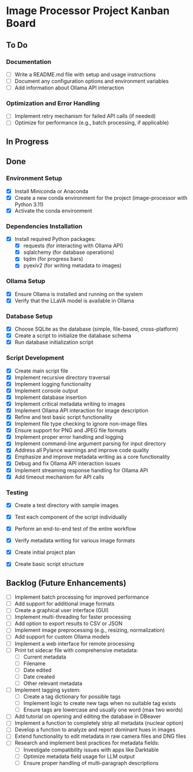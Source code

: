 # Image Processor Project Kanban Board

## To Do

### Documentation

- [ ] Write a README.md file with setup and usage instructions
- [ ] Document any configuration options and environment variables
- [ ] Add information about Ollama API interaction

### Optimization and Error Handling

- [ ] Implement retry mechanism for failed API calls (if needed)
- [ ] Optimize for performance (e.g., batch processing, if applicable)

## In Progress

## Done

### Environment Setup

- [x] Install Miniconda or Anaconda
- [x] Create a new conda environment for the project (image-processor with Python 3.11)
- [x] Activate the conda environment

### Dependencies Installation

- [x] Install required Python packages:
  - [x] requests (for interacting with Ollama API)
  - [x] sqlalchemy (for database operations)
  - [x] tqdm (for progress bars)
  - [x] pyexiv2 (for writing metadata to images)

### Ollama Setup

- [x] Ensure Ollama is installed and running on the system
- [x] Verify that the LLaVA model is available in Ollama

### Database Setup

- [x] Choose SQLite as the database (simple, file-based, cross-platform)
- [x] Create a script to initialize the database schema
- [x] Run database initialization script

### Script Development

- [x] Create main script file
- [x] Implement recursive directory traversal
- [x] Implement logging functionality
- [x] Implement console output
- [x] Implement database insertion
- [x] Implement critical metadata writing to images
- [x] Implement Ollama API interaction for image description
- [x] Refine and test basic script functionality
- [x] Implement file type checking to ignore non-image files
- [x] Ensure support for PNG and JPEG file formats
- [x] Implement proper error handling and logging
- [x] Implement command-line argument parsing for input directory
- [x] Address all Pylance warnings and improve code quality
- [x] Emphasize and improve metadata writing as a core functionality
- [x] Debug and fix Ollama API interaction issues
- [x] Implement streaming response handling for Ollama API
- [x] Add timeout mechanism for API calls

### Testing

- [x] Create a test directory with sample images
- [x] Test each component of the script individually
- [x] Perform an end-to-end test of the entire workflow
- [x] Verify metadata writing for various image formats

- [x] Create initial project plan
- [x] Create basic script structure

## Backlog (Future Enhancements)

- [ ] Implement batch processing for improved performance
- [ ] Add support for additional image formats
- [ ] Create a graphical user interface (GUI)
- [ ] Implement multi-threading for faster processing
- [ ] Add option to export results to CSV or JSON
- [ ] Implement image preprocessing (e.g., resizing, normalization)
- [ ] Add support for custom Ollama models
- [ ] Implement a web interface for remote processing
- [ ] Print txt sidecar file with comprehensive metadata:
  - [ ] Current metadata
  - [ ] Filename
  - [ ] Date edited
  - [ ] Date created
  - [ ] Other relevant metadata
- [ ] Implement tagging system:
  - [ ] Create a tag dictionary for possible tags
  - [ ] Implement logic to create new tags when no suitable tag exists
  - [ ] Ensure tags are lowercase and usually one word (max two words)
- [ ] Add tutorial on opening and editing the database in DBeaver
- [ ] Implement a function to completely strip all metadata (nuclear option)
- [ ] Develop a function to analyze and report dominant hues in images
- [ ] Extend functionality to edit metadata in raw camera files and DNG files
- [ ] Research and implement best practices for metadata fields:
  - [ ] Investigate compatibility issues with apps like Darktable
  - [ ] Optimize metadata field usage for LLM output
  - [ ] Ensure proper handling of multi-paragraph descriptions
